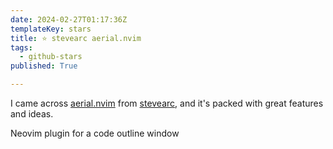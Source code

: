 ```yaml
---
date: 2024-02-27T01:17:36Z
templateKey: stars
title: ⭐ stevearc aerial.nvim
tags:
  - github-stars
published: True

---
```


I came across [aerial.nvim](https://github.com/stevearc/aerial.nvim) from [stevearc](https://github.com/stevearc), and it's packed with great features and ideas.

Neovim plugin for a code outline window
